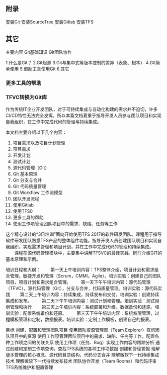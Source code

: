 ## 附录
安装Git 
安装SourceTree
安装Gitlab
安装TFS

## 其它

主要内容
Git基础知识
Git团队协作

1.什么是Git？
2.Git起源
3.Git与集中式等版本控制的差异（表象、根本）
4.Git简单使用
5.借助工具使用Git
6.其它

### 更多工具的帮助

### TFVC转换为Git库
作为传统IT企业开发团队，对于可持续集成与自动化构建的需求并不迫切，许多CI/CD特性无法完全发挥，所以本篇文档着重于指导开发人员参与团队项目和实现自我组织，在工作中完成代码的管理与持续集成。

本文档主要介绍以下几个内容：
1. 项目需求以及项目计划管理
1. 项目需求
2. 开发计划
3. 测试计划
2. 源代码管理（Git）
1. Git 基本原理
2. Git 分支与合并
3. Git 代码质量管理
4. Git Workflow 工作流模型
3. 团队开发流程
1. 使用Gitlab
2. 使用TFS0
3. 更多工具的帮助
4. 使用工作项管理团队项目中的需求、缺陷、任务等工作


这个精心设计的“3日培训”面向开始使用TFS 2017的软件研发团队。课程用于指导软件研发团队熟悉TFS产品的整体组件功能，指导开发人员创建团队项目和实现自我组织，实现需求管理和项目计划，并在工作中完成代码的管理和持续集成。
　　课程在源代码管理模块中，主要集中讲解TFSVC的最佳实践，同时介绍GIT的基本原理和示例。

培训日程和大纲：
　　第一天上午培训内容：TFS整体介绍，项目计划和需求组合管理，敏捷开发和管理（Scrum，CMMI，Agile）。培训实验：创建自己的团队项目，项目计划和需求组合管理。
　　第一天下午午培训内容：源代码管理（TFVC），源代码管理（Git），分支与合并，代码质量管理。培训实验：源代码实践
　　第二天上午培训内容：持续集成，持续发布和交付。培训实验：创建持续集成和发布。
　　第二天下午午培训内容：测试计划和管理。培训实验：测试用例管理和执行
　　第三天上午培训内容：系统部署和升级，数据备份和还原。培训实验：配置系统备份和还原。
　　第三天下午午培训内容：系统权限管理，过程模板管理和定制，数据报表。培训实验：定制工作模板，创建自己的报表。

目标
创建、配置和管理团队项目
使用团队资源管理器（Team Explorer）查询团队项目中的资源
使用工作项管理团队项目中的需求、缺陷、任务等工作，配置各种工作项之间的关联关系
使用工作项（任务、Bug）实现工作内容的跟踪分析
通过创建和定制工作项查询，查找TFS系统的各种工作项数据
创建和管理警报
理解版本管理的核心概念、源代码目录结构、代码分支合并
理解微软下一代持续集成技术
理解微软下一代持续发布技术
团队协作开发（Team Rooms）和代码评审
TFS系统维护和配置管理

